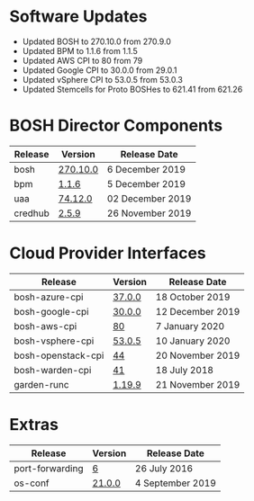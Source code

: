 # Software Updates
- Updated BOSH to 270.10.0 from 270.9.0
- Updated BPM to 1.1.6 from 1.1.5
- Updated AWS CPI to 80 from 79
- Updated Google CPI to 30.0.0 from 29.0.1
- Updated vSphere CPI to 53.0.5 from 53.0.3
- Updated Stemcells for Proto BOSHes to 621.41 from 621.26
# BOSH Director Components
| Release | Version | Release Date |
| ------- | ------- | ------------ |
| bosh | [270.10.0](https://github.com/cloudfoundry/bosh/releases/tag/v270.10.0) | 6 December 2019 |
| bpm | [1.1.6](https://github.com/cloudfoundry/bpm-release/releases/tag/v1.1.6) | 5 December 2019 |
| uaa | [74.12.0](https://github.com/cloudfoundry/uaa-release/releases/tag/v74.12.0) | 02 December 2019 |
| credhub | [2.5.9](https://github.com/pivotal-cf/credhub-release/releases/tag/2.5.9) | 26 November 2019 |
# Cloud Provider Interfaces
| Release | Version | Release Date |
| ------- | ------- | ------------ |
| bosh-azure-cpi | [37.0.0](https://github.com/cloudfoundry/bosh-azure-cpi-release/releases/tag/v37.0.0) | 18 October 2019 |
| bosh-google-cpi | [30.0.0](https://github.com/cloudfoundry/bosh-google-cpi-release/releases/tag/v30.0.0) | 12 December 2019 |
| bosh-aws-cpi | [80](https://github.com/cloudfoundry/bosh-aws-cpi-release/releases/tag/v80) | 7 January 2020 |
| bosh-vsphere-cpi | [53.0.5](https://github.com/cloudfoundry/bosh-vsphere-cpi-release/releases/tag/v53.0.5) | 10 January 2020 |
| bosh-openstack-cpi | [44](https://github.com/cloudfoundry/bosh-openstack-cpi-release/releases/tag/v44) | 20 November 2019 |
| bosh-warden-cpi | [41](https://github.com/cppforlife/bosh-warden-cpi-release/releases/tag/v41) | 18 July 2018 |
| garden-runc | [1.19.9](https://github.com/cloudfoundry/garden-runc-release/releases/tag/v1.19.9) | 21 November 2019 |
# Extras
| Release | Version | Release Date |
| ------- | ------- | ------------ |
| port-forwarding | [6](https://github.com/cloudfoundry-community/port-forwarding-boshrelease/releases/tag/v6) | 26 July 2016 |
| os-conf | [21.0.0](https://github.com/cloudfoundry/os-conf-release/releases/tag/v21.0.0) | 4 September 2019 |
